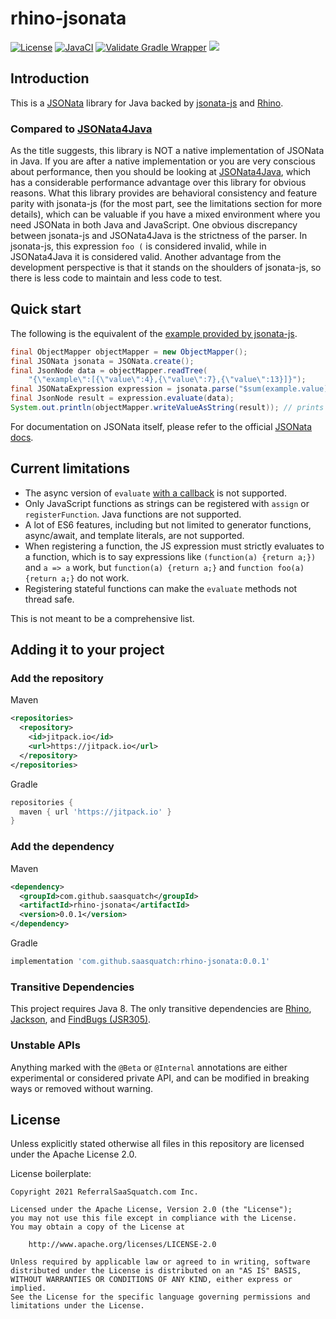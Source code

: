 # rhino-jsonata

[![License](https://img.shields.io/badge/License-Apache%202.0-blue.svg)](https://opensource.org/licenses/Apache-2.0)
[![JavaCI](https://github.com/saasquatch/rhino-jsonata/actions/workflows/JavaCI.yml/badge.svg?branch=main)](https://github.com/saasquatch/rhino-jsonata/actions/workflows/JavaCI.yml)
[![Validate Gradle Wrapper](https://github.com/saasquatch/rhino-jsonata/actions/workflows/ValidateGradleWrapper.yml/badge.svg?branch=main)](https://github.com/saasquatch/rhino-jsonata/actions/workflows/ValidateGradleWrapper.yml)
[![](https://jitpack.io/v/saasquatch/rhino-jsonata.svg)](https://jitpack.io/#saasquatch/rhino-jsonata)

## Introduction

This is a [JSONata](https://jsonata.org/) library for Java backed by [jsonata-js](https://github.com/jsonata-js/jsonata) and [Rhino](https://github.com/mozilla/rhino).

### Compared to [JSONata4Java](https://github.com/IBM/JSONata4Java)

As the title suggests, this library is NOT a native implementation of JSONata in Java. If you are after a native implementation or you are very conscious about performance, then you should be looking at [JSONata4Java](https://github.com/IBM/JSONata4Java), which has a considerable performance advantage over this library for obvious reasons. What this library provides are behavioral consistency and feature parity with jsonata-js (for the most part, see the limitations section for more details), which can be valuable if you have a mixed environment where you need JSONata in both Java and JavaScript. One obvious discrepancy between jsonata-js and JSONata4Java is the strictness of the parser. In jsonata-js, this expression `foo (` is considered invalid, while in JSONata4Java it is considered valid. Another advantage from the development perspective is that it stands on the shoulders of jsonata-js, so there is less code to maintain and less code to test.

## Quick start

The following is the equivalent of the [example provided by jsonata-js](https://github.com/jsonata-js/jsonata/tree/4c54db20a9782656e25aacd45df584e7c54210e6#quick-start).

```java
final ObjectMapper objectMapper = new ObjectMapper();
final JSONata jsonata = JSONata.create();
final JsonNode data = objectMapper.readTree(
    "{\"example\":[{\"value\":4},{\"value\":7},{\"value\":13}]}");
final JSONataExpression expression = jsonata.parse("$sum(example.value)");
final JsonNode result = expression.evaluate(data);
System.out.println(objectMapper.writeValueAsString(result)); // prints 24
```

For documentation on JSONata itself, please refer to the official [JSONata docs](https://docs.jsonata.org).

## Current limitations

- The async version of `evaluate` [with a callback](https://docs.jsonata.org/embedding-extending#expressionevaluateinput-bindings-callback) is not supported.
- Only JavaScript functions as strings can be registered with `assign` or `registerFunction`. Java functions are not supported.
- A lot of ES6 features, including but not limited to generator functions, async/await, and template literals, are not supported.
- When registering a function, the JS expression must strictly evaluates to a function, which is to say expressions like `(function(a) {return a;})` and `a => a` work, but `function(a) {return a;}` and `function foo(a) {return a;}` do not work.
- Registering stateful functions can make the `evaluate` methods not thread safe.

This is not meant to be a comprehensive list.

## Adding it to your project

### Add the repository

Maven

```xml
<repositories>
  <repository>
    <id>jitpack.io</id>
    <url>https://jitpack.io</url>
  </repository>
</repositories>
```

Gradle

```gradle
repositories {
  maven { url 'https://jitpack.io' }
}
```

### Add the dependency

Maven

```xml
<dependency>
  <groupId>com.github.saasquatch</groupId>
  <artifactId>rhino-jsonata</artifactId>
  <version>0.0.1</version>
</dependency>
```

Gradle

```gradle
implementation 'com.github.saasquatch:rhino-jsonata:0.0.1'
```

### Transitive Dependencies

This project requires Java 8. The only transitive dependencies are [Rhino](https://github.com/mozilla/rhino), [Jackson](https://github.com/FasterXML/jackson), and [FindBugs (JSR305)](http://findbugs.sourceforge.net/).

### Unstable APIs

Anything marked with the `@Beta` or `@Internal` annotations are either experimental or considered private API, and can be modified in breaking ways or removed without warning.

## License

Unless explicitly stated otherwise all files in this repository are licensed under the Apache
License 2.0.

License boilerplate:

```
Copyright 2021 ReferralSaaSquatch.com Inc.

Licensed under the Apache License, Version 2.0 (the "License");
you may not use this file except in compliance with the License.
You may obtain a copy of the License at

    http://www.apache.org/licenses/LICENSE-2.0

Unless required by applicable law or agreed to in writing, software
distributed under the License is distributed on an "AS IS" BASIS,
WITHOUT WARRANTIES OR CONDITIONS OF ANY KIND, either express or implied.
See the License for the specific language governing permissions and
limitations under the License.
```

